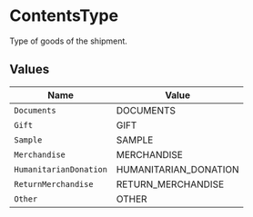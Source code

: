 # ContentsType

Type of goods of the shipment.


## Values

| Name                   | Value                  |
| ---------------------- | ---------------------- |
| `Documents`            | DOCUMENTS              |
| `Gift`                 | GIFT                   |
| `Sample`               | SAMPLE                 |
| `Merchandise`          | MERCHANDISE            |
| `HumanitarianDonation` | HUMANITARIAN_DONATION  |
| `ReturnMerchandise`    | RETURN_MERCHANDISE     |
| `Other`                | OTHER                  |